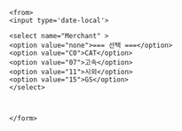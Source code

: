 <html>
  <head>
    <meta charset="utf-8">
    <meta name="viewport" content="width=device-width">
    <title>SelectBox Multiple Option Sort</title>
  </head>
  <body>
    <script src="https://choiinh.github.io/Project.github.io/">
    </script>
    
    <from>
    <input type='date-local'>
    
    <select name="Merchant" >
    <option value="none">=== 선택 ===</option>
    <option value="C0">CAT</option>
    <option value="07">고속</option>
    <option value="11">시외</option>
    <option value="15">GS</option>
    </select>
    
    
   
    </form>
  </body>
</html>
